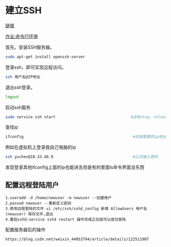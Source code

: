# 建立SSH

[链接](https://blog.csdn.net/weixin_44129041/article/details/110355360?spm=1001.2101.3001.6661.1&utm_medium=distribute.pc_relevant_t0.none-task-blog-2%7Edefault%7EBlogCommendFromBaidu%7ERate-1.pc_relevant_default&depth_1-utm_source=distribute.pc_relevant_t0.none-task-blog-2%7Edefault%7EBlogCommendFromBaidu%7ERate-1.pc_relevant_default&utm_relevant_index=1)

[作业:命令行环境](https://blog.csdn.net/m0_37169880/article/details/116611876)



首先，安装SSH服务器。

```bash 
sudo apt-get install openssh-server
```

登录ssh，即可实现远程访问。

```bash
ssh 用户名@IP地址
```

退出ssh登录。

```bash 
logout
```



启动ssh服务

```bash
sudo service ssh start                                 #还有stop，reload
```

查找ip

```bash
ifconfig                                                #找到需要的ip地址
```



例如在虚拟机上登录我自己电脑的ip

```bash
ssh yuchen@10.33.48.9                                   #之后输入密码
```

发现登录其他ifconfig上面的ip也能进去但是有的里面ls命令界面没东西





## 配置远程登陆用户

```
1.useradd -d /home/newuser -m newuser --创建用户
2.passwd newuser --重新定义密码
3.修改远程登陆的文件 vi /etc/ssh/sshd_config 新增 AllowUsers 用户名(newuser) 保存文件,退出
4.重启sshd:service sshd restart 操作完成之后就可以成功登陆
```



配置服务器后的操作

```
https://blog.csdn.net/weixin_44053794/article/details/122511907
```

